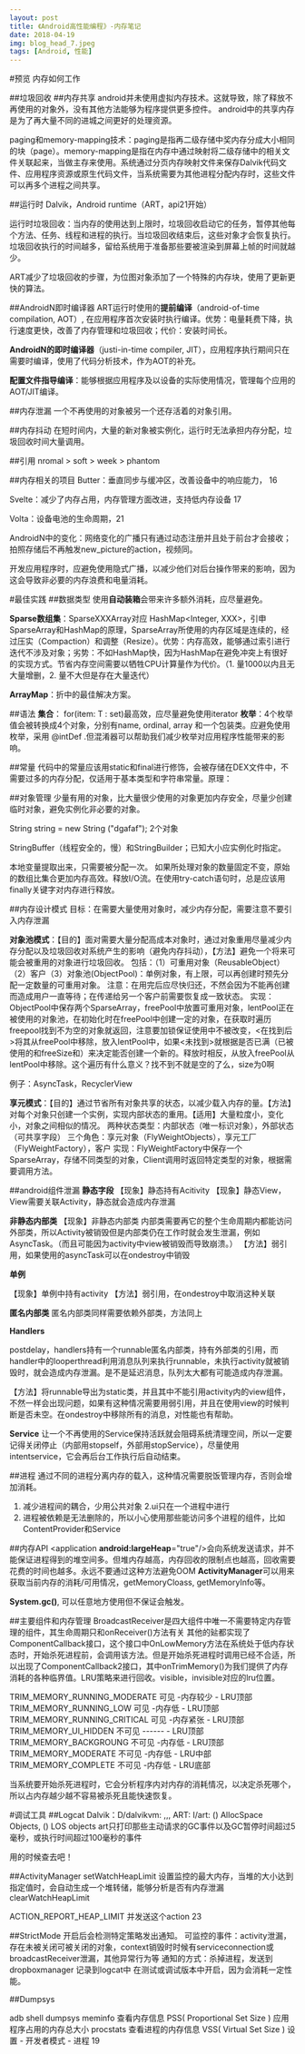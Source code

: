 ```yaml
---
layout: post
title: 《Android高性能编程》-内存笔记
date: 2018-04-19
img: blog_head_7.jpeg
tags: [Android, 性能]
---
```

#预览
内存如何工作

##垃圾回收
##内存共享
android并未使用虚拟内存技术。这就导致，除了释放不再使用的对象外，没有其他方法能够为程序提供更多控件。
android中的共享内存是为了再大量不同的进城之间更好的处理资源。

paging和memory-mapping技术：paging是指再二级存储中奖内存分成大小相同的块（page）。memory-mapping是指在内存中通过映射将二级存储中的相关文件关联起来，当做主存来使用。系统通过分页内存映射文件来保存Dalvik代码文件、应用程序资源或原生代码文件，当系统需要为其他进程分配内存时，这些文件可以再多个进程之间共享。

##运行时
Dalvik，Android runtime（ART，api21开始）

运行时垃圾回收：当内存的使用达到上限时，垃圾回收启动它的任务，暂停其他每个方法、任务、线程和进程的执行。当垃圾回收结束后，这些对象才会恢复执行。
垃圾回收执行的时间越多，留给系统用于准备那些要被渲染到屏幕上帧的时间就越少。

ART减少了垃圾回收的步骤，为位图对象添加了一个特殊的内存块，使用了更新更快的算法。

##AndroidN即时编译器
ART运行时使用的**提前编译**（android-of-time compilation, AOT）, 在应用程序首次安装时执行编译。优势：电量耗费下降，执行速度更快，改善了内存管理和垃圾回收；代价：安装时间长。

**AndroidN的即时编译器**（justi-in-time compiler, JIT），应用程序执行期间只在需要时编译，使用了代码分析技术，作为AOT的补充。

**配置文件指导编译**：能够根据应用程序及以设备的实际使用情况，管理每个应用的AOT/JIT编译。

##内存泄漏
一个不再使用的对象被另一个还存活着的对象引用。

##内存抖动
在短时间内，大量的新对象被实例化，运行时无法承担内存分配，垃圾回收时间大量调用。

##引用
nromal > soft > week > phantom

##内存相关的项目
Butter：垂直同步与缓冲区，改善设备中的响应能力， 16

Svelte：减少了内存占用，内存管理方面改进，支持低内存设备 17

Volta：设备电池的生命周期，21

AndroidN中的变化：网络变化的广播只有通过动态注册并且处于前台才会接收；拍照存储后不再触发new_picture的action，视频同。

开发应用程序时，应避免使用隐式广播，以减少他们对后台操作带来的影响，因为这会导致非必要的内存浪费和电量消耗。

#最佳实践
##数据类型
使用**自动装箱**会带来许多额外消耗，应尽量避免。

**Sparse数组集**：SparseXXXArray对应 HashMap<Integer, XXX>，引申SparseArray和HashMap的原理，SparseArray所使用的内存区域是连续的，经过压实（Compaction）和调整（Resize）。优势：内存高效，能够通过索引进行迭代不涉及对象；劣势：不如HashMap快，因为HashMap在避免冲突上有很好的实现方式。节省内存空间需要以牺牲CPU计算量作为代价。（1. 量1000以内且无大量增删，2. 量不大但是存在大量迭代）

**ArrayMap**：折中的最佳解决方案。

##语法
**集合**： for(item: T : set)最高效，应尽量避免使用iterator
**枚举**：4个枚举值会被转换成4个对象，分别有name, ordinal, array 和一个包装类。应避免使用枚举，采用 @intDef .但混淆器可以帮助我们减少枚举对应用程序性能带来的影响。

##常量
代码中的常量应该用static和final进行修饰，会被存储在DEX文件中，不需要过多的内存分配，仅适用于基本类型和字符串常量。原理：<clinit>

##对象管理
少量有用的对象，比大量很少使用的对象更加内存安全，尽量少创建临时对象，避免实例化非必要的对象。

String string = new String ("dgafaf"); 2个对象

StringBuffer（线程安全的，慢）和StringBuilder；已知大小应实例化时指定。

本地变量提取出来，只需要被分配一次。
如果所处理对象的数量固定不变，原始的数组比集合更加内存高效。释放I/O流。在使用try-catch语句时，总是应该用finally关键字对内存进行释放。

##内存设计模式
目标：在需要大量使用对象时，减少内存分配，需要注意不要引入内存泄漏

**对象池模式**：【目的】面对需要大量分配高成本对象时，通过对象重用尽量减少内存分配以及垃圾回收对系统产生的影响（避免内存抖动），【方法】避免一个将来可能会被重用的对象进行垃圾回收。
包括：（1）可重用对象（ReusableObject）（2）客户（3）对象池(ObjectPool)：单例对象，有上限，可以再创建时预先分配一定数量的可重用对象。
注意：在用完后应尽快归还，不然会因为不能再创建而造成用户一直等待；在传递给另一个客户前需要恢复成一致状态。
实现：ObjectPool中保存两个SparseArray，freePool中放置可重用对象，lentPool正在被使用的对象池，在初始化时在freePool中创建一定的对象，在获取时遍历freepool找到不为空的对象就返回，注意要加锁保证使用中不被改变，<在找到后>将其从freePool中移除，放入lentPool中，如果<未找到>就根据是否已满（已被使用的和freeSize和）来决定能否创建一个新的。释放时相反，从放入freePool从lentPool中移除。这个遍历有什么意义？找不到不就是空的了么，size为0啊

例子：AsyncTask，RecyclerView

**享元模式**：【目的】通过节省所有对象共享的状态，以减少载入内存的量。【方法】对每个对象只创建一个实例，实现内部状态的重用。【适用】大量粒度小，变化小，对象之间相似的情况。
两种状态类型：内部状态（唯一标识对象），外部状态（可共享字段）
三个角色：享元对象（FlyWeightObjects），享元工厂（FlyWeightFactory），客户
实现：FlyWeightFactory中保存一个SparseArray，存储不同类型的对象，Client调用时返回特定类型的对象，根据需要调用方法。

##android组件泄漏
**静态字段**
【现象】静态持有Acitivity
【现象】静态View，View需要关联Activity，静态就会造成内存泄漏

**非静态内部类**
【现象】非静态内部类
内部类需要再它的整个生命周期内都能访问外部类，所以Activity被销毁但是内部类仍在工作时就会发生泄漏，例如AsyncTask。（而且可能因为activity中view被销毁而导致崩溃。）
【方法】弱引用，如果使用的asyncTask可以在ondestroy中销毁

**单例**

【现象】单例中持有activity
【方法】弱引用，在ondestroy中取消这种关联

**匿名内部类**
匿名内部类同样需要依赖外部类，方法同上

**Handlers**

postdelay，handlers持有一个runnable匿名内部类，持有外部类的引用，而handler中的looperthread利用消息队列来执行runnable，未执行activity就被销毁时，就会造成内存泄漏。是不是延迟消息，队列太大都有可能造成内存泄漏。

【方法】将runnable导出为static类，并且其中不能引用activity内的view组件，不然一样会出现问题，如果有这种情况需要用弱引用，并且在使用view的时候判断是否未空。在ondestroy中移除所有的消息，对性能也有帮助。

**Service**
让一个不再使用的Service保持活跃就会阻碍系统清理空间，所以一定要记得关闭停止（内部用stopself，外部用stopService），尽量使用intentservice，它会再后台工作执行后自动结束。

##进程
通过不同的进程分离内存的载入，这种情况需要脱饭管理内存，否则会增加消耗。
1. 减少进程间的耦合，少用公共对象
2.ui只在一个进程中进行
3. 进程被依赖是无法删除的，所以小心使用那些能访问多个进程的组件，比如ContentProvider和Service

##内存API
<application **android:largeHeap**="true"/>会向系统发送请求，并不能保证进程得到的堆空间多。但堆内存越高，内存回收的限制点也越高，回收需要花费的时间也越多。永远不要通过这种方法避免OOM
**ActivityManager**可以用来获取当前内存的消耗/可用情况，getMemoryCloass, getMemoryInfo等。

**System.gc()**, 可以任意地方使用但不保证会触发。

##主要组件和内存管理
BroadcastReceiver是四大组件中唯一不需要特定内存管理的组件，其生命周期只和onReceiver()方法有关
其他的㢟都实现了ComponentCallback接口，这个接口中OnLowMemory方法在系统处于低内存状态时，开始杀死进程前，会调用该方法。但是开始杀死进程时调用已经不合适，所以出现了ComponentCallback2接口，其中onTrimMemory()为我们提供了内存消耗的各种临界值。LRU策略来进行回收。visible，invisible对应的lru位置。

TRIM_MEMORY_RUNNING_MODERATE  可见 -内存较少 - LRU顶部
TRIM_MEMORY_RUNNING_LOW            可见 -内存低 - LRU顶部
TRIM_MEMORY_RUNNING_CRITICAL      可见 -内存紧张 - LRU顶部
TRIM_MEMORY_UI_HIDDEN                   不可见 ------ - LRU顶部
TRIM_MEMORY_BACKGROUNG             不可见 -内存低 - LRU顶部
TRIM_MEMORY_MODERATE                  不可见 -内存低 - LRU中部
TRIM_MEMORY_COMPLETE                  不可见 -内存低 - LRU底部

当系统要开始杀死进程时，它会分析程序内对内存的消耗情况，以决定杀死哪个，所以占内存越少越不容易被杀死且能快速恢复。

#调试工具
##Logcat
Dalvik：D/dalvikvm:<GcReason> <AmountFreed>,<HeapStats>,<ExternalMemoryStats>,<PauseTime>
ART: I/art:<GcReason> <GcName> <ObjectsFreed> (<SizeFreed>) AllocSpace Objects, <LargeObjectsFreed>(<LargeObjectsSizeFreed>) <HeapStats> LOS objects  <PauseTime>
art只打印那些主动请求的GC事件以及GC暂停时间超过5毫秒，或执行时间超过100毫秒的事件

用的时候查去吧！

##ActivityManager
setWatchHeapLimit 设置监控的最大内存，当堆的大小达到指定值时，会自动生成一个堆转储，能够分析是否有内存泄漏
clearWatchHeapLimit

ACTION_REPORT_HEAP_LIMIT 并发送这个action
23

##StrictMode
开启后会检测特定策略发出通知。
可监控的事件：activity泄漏，存在未被关闭可被关闭的对象，context销毁时时候有serviceconnection或broadcastReceiver泄漏，其他异常行为等
通知的方式：杀掉进程，发送到dropboxmanager 记录到logcat中
在测试或调试版本中开启，因为会消耗一定性能。

##Dumpsys

adb shell dumpsys <service>
meminfo 查看内存信息 PSS( Proportional Set Size ) 应用程序占用的内存总大小
procstats 查看进程的内存信息  VSS( Virtual Set Size )  设置 - 开发者模式 - 进程 19